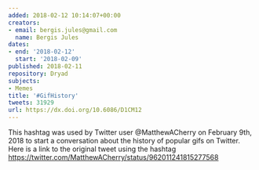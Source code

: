 ```yaml
---
added: 2018-02-12 10:14:07+00:00
creators:
- email: bergis.jules@gmail.com
  name: Bergis Jules
dates:
- end: '2018-02-12'
  start: '2018-02-09'
published: 2018-02-11
repository: Dryad
subjects:
- Memes
title: '#GifHistory'
tweets: 31929
url: https://dx.doi.org/10.6086/D1CM12
---
```


This hashtag was used by Twitter user @MatthewACherry on February 9th, 2018 to start a conversation about the history of popular gifs on Twitter. Here is a link to the original tweet using the hashtag https://twitter.com/MatthewACherry/status/962011241815277568
